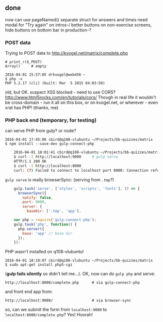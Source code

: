 

## done

now can use pageNamed()
separate struct for answers and times
need modal for "Try again" on intros-/
better buttons on non-exercise screens, 
hide buttons on bottom bar in production-?

### POST data

Trying to POST data to http://kvogel.net/matrix/complete.php
    
    # print_r($_POST)
    Array()     # empty

    2016-04-01 15:57:05 drkvogel@web456 ~
    $ php -v
    PHP 5.2.17 (cli) (built: Mar  5 2015 04:03:50)

old, but OK. suspect XSS blocked - need to use CORS? http://www.html5rocks.com/en/tutorials/cors/
Though in real life it wouldn't be cross-domain - run it all on this box, or on kvogel.net, or wherever - even xrat has PHP! (thanks, me)

### PHP back end (temporary, for testing)

can serve PHP from gulp? or node?

    2016-04-01 17:45:06 cbird@q108-vlubuntu ~/Projects/bb-quizzes/matrix
    $ npm install --save-dev gulp-connect-php

```bash
    2016-04-01 18:01:41 cbird@q108-vlubuntu ~/Projects/bb-quizzes/matrix
    $ curl -I http://localhost:9000     # gulp serve
    HTTP/1.1 200 OK
    $ curl -I http://localhost:8000     
    curl: (7) Failed to connect to localhost port 8000: Connection refused
```

`gulp serve` is really browserSync: (serving from `.tmp`?)

```js
    gulp.task('serve', ['styles', 'scripts', 'fonts'], () => {
      browserSync({
        notify: false,
        port: 9000,
        server: {
          baseDir: ['.tmp', 'app'],
```

```js
    var php = require('gulp-connect-php');    
    gulp.task('php', function() {
      php.server({
        base: 'app' // base dir
      });
    });
```

PHP wasn't installed on q108-vlubuntu!

    2016-04-01 18:10:07 cbird@q108-vlubuntu ~/Projects/bb-quizzes/matrix
    $ sudo apt-get install php5-cgi

(**gulp fails silently** so didn't tell me...). OK, now can do `gulp php` and serve:

    http://localhost:8000/complete.php      # via gulp-connect-php

and front end app from:

    http://localhost:9000/                  # via browser-sync

so, can we submit the form from `localhost:9000` to `localhost:8000/complete.php`? Yes! Hoorah!